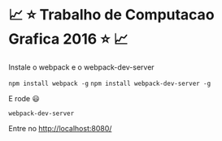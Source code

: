 # :chart_with_upwards_trend: :star: Trabalho de Computacao Grafica 2016 :star: :chart_with_upwards_trend:


Instale o webpack e o webpack-dev-server 

`npm install webpack -g` 
`npm install webpack-dev-server -g`

E rode :smiley:

`webpack-dev-server`

Entre no [http://localhost:8080/](http://localhost:8080/)
